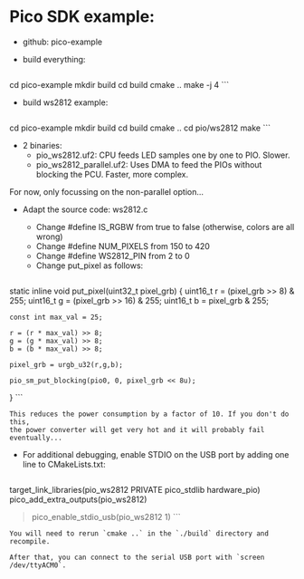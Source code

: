 
# Pico SDK example:

* github: pico-example
* build everything:

    ```sh
cd pico-example
mkdir build
cd build
cmake ..
make -j 4
    ```

* build ws2812 example:

    ```sh
cd pico-example
mkdir build
cd build
cmake ..
cd pio/ws2812
make
    ```

* 2 binaries: 
    * pio_ws2812.uf2: CPU feeds LED samples one by one to PIO. Slower.
    * pio_ws2812_parallel.uf2: Uses DMA to feed the PIOs without blocking the PCU. Faster, more complex.

For now, only focussing on the non-parallel option...

* Adapt the source code: ws2812.c

    * Change #define IS_RGBW from true to false (otherwise, colors are all wrong)
    * Change #define NUM_PIXELS from 150 to 420
    * Change #define WS2812_PIN from 2 to  0
    * Change put_pixel as follows:

    ```c
static inline void put_pixel(uint32_t pixel_grb) {
    uint16_t r = (pixel_grb >> 8) & 255;
    uint16_t g = (pixel_grb >> 16) & 255;
    uint16_t b = pixel_grb & 255;

    const int max_val = 25;

    r = (r * max_val) >> 8;
    g = (g * max_val) >> 8;
    b = (b * max_val) >> 8;

    pixel_grb = urgb_u32(r,g,b);

    pio_sm_put_blocking(pio0, 0, pixel_grb << 8u);
}
    ```

    This reduces the power consumption by a factor of 10. If you don't do this, 
    the power converter will get very hot and it will probably fail eventually...

* For additional debugging, enable STDIO on the USB port by adding one line to
  CMakeLists.txt:

    ```
target_link_libraries(pio_ws2812 PRIVATE pico_stdlib hardware_pio)
pico_add_extra_outputs(pio_ws2812)
>pico_enable_stdio_usb(pio_ws2812 1)
    ```

    You will need to rerun `cmake ..` in the `./build` directory and recompile.
    
    After that, you can connect to the serial USB port with `screen /dev/ttyACM0`.
